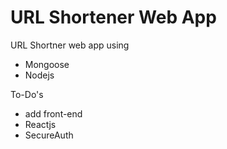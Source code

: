 # URL Shortener Web App 

URL Shortner web app using 
- Mongoose
- Nodejs

To-Do's
- add front-end
- Reactjs
- SecureAuth
